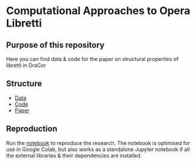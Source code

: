 # Computational Approaches to Opera Libretti

## Purpose of this repository
Here you can find data & code for the paper on structural properties of libretti in DraCor

## Structure
* [Data](/data)
* [Code](/code)
* [Paper](giovannini_skorinkin_libretti_2023pp.pdf)

## Reproduction

Run the [notebook](/code/DraCor_Opera_Analyser.ipynb) to reproduce the research. The notebook is optimised for use in Google Colab, but also works as a standalone Jupyter notebook if all the external libraries & their dependencies are installed. 

